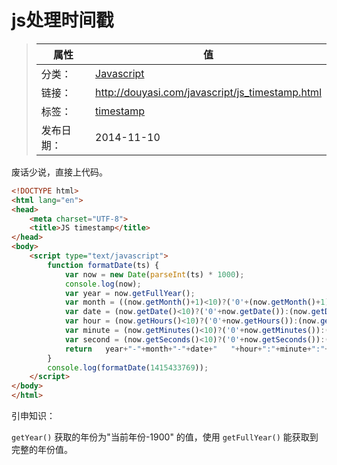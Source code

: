 # js处理时间戳

>|  属性  |  值  |
>| ----- | ----- |
>| 分类： | [Javascript](http://douyasi.com/category/javascript/) |
>| 链接： | http://douyasi.com/javascript/js_timestamp.html |
>| 标签： | [timestamp](http://douyasi.com/tag/timestamp)  |
>| 发布日期： | 2014-11-10 |

废话少说，直接上代码。

```html
<!DOCTYPE html>
<html lang="en">
<head>
	<meta charset="UTF-8">
	<title>JS timestamp</title>
</head>
<body>
	<script type="text/javascript">
		function formatDate(ts) {
			var now = new Date(parseInt(ts) * 1000);
			console.log(now);
			var year = now.getFullYear();
			var month = ((now.getMonth()+1)<10)?('0'+(now.getMonth()+1)):(now.getMonth()+1);
			var date = (now.getDate()<10)?('0'+now.getDate()):(now.getDate());
			var hour = (now.getHours()<10)?('0'+now.getHours()):(now.getHours());
			var minute = (now.getMinutes()<10)?('0'+now.getMinutes()):(now.getMinutes());
			var second = (now.getSeconds()<10)?('0'+now.getSeconds()):(now.getSeconds());
			return   year+"-"+month+"-"+date+"   "+hour+":"+minute+":"+second;
		}
		console.log(formatDate(1415433769));
	</script>
</body>
</html>
```

引申知识：

`getYear()` 获取的年份为"当前年份-1900" 的值，使用 `getFullYear()` 能获取到完整的年份值。